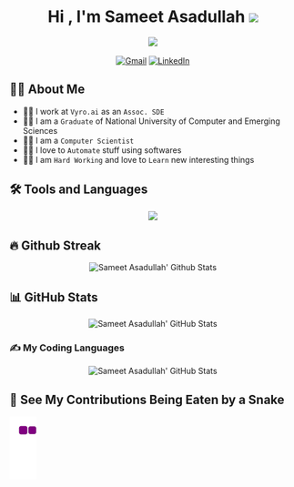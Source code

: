 <!--
### Hi there 👋
**SameetAsadullah/SameetAsadullah** is a ✨ _special_ ✨ repository because its `README.md` (this file) appears on your GitHub profile.

Here are some ideas to get you started:

- 🔭 I’m currently working on ...
- 🌱 I’m currently learning ...
- 👯 I’m looking to collaborate on ...
- 🤔 I’m looking for help with ...
- 💬 Ask me about ...
- 📫 How to reach me: ...
- 😄 Pronouns: ...
- ⚡ Fun fact: ...
-->

<h1 align="center">Hi , I'm Sameet Asadullah <img src="https://media.giphy.com/media/hvRJCLFzcasrR4ia7z/giphy.gif" width="35"></h1>
<p align="center">
  <a href="https://github.com/DenverCoder1/readme-typing-svg"><img src="https://readme-typing-svg.herokuapp.com?lines=Computer+Scientist;Android+Developer;Data+Scientist;Backend+Developer;Full+Stack+Developer;Graduate+of+FAST-NUCES;Always+learning+new+things&center=true&width=500&height=50"></a>
</p>

<p align="center">
  <a href="mailto:sameetassadullah744@gmail.com"><img img src="https://img.shields.io/badge/gmail-%23EA4335.svg?style=plastic&logo=gmail&logoColor=white" alt="Gmail"/></a>
  <a href="https://www.linkedin.com/in/sameet-asadullah-055004215/"><img src="https://img.shields.io/badge/linkedin-%230A66C2.svg?style=plastic&logo=linkedin&logoColor=white" alt="LinkedIn"/></a>
</p>

## :sassy_man: About Me
  - :man_office_worker: I work at `Vyro.ai` as an `Assoc. SDE`
  - :man_student: I am a `Graduate` of National University of Computer and Emerging Sciences
  - :man_scientist: I am a `Computer Scientist`
  - :man_technologist: I love to `Automate` stuff using softwares
  - :man_office_worker: I am `Hard Working` and love to `Learn` new interesting things

## :hammer_and_wrench: Tools and Languages
<p align="center">
  <a href="https://skillicons.dev">
    <img src="https://skillicons.dev/icons?i=java,python,c,html,typescript,css,vscode,visualstudio,androidstudio,eclipse,linux,react,angular,mongodb,firebase,php,nodejs,git,express,docker,flask,raspberrypi,gcp,aws,fastapi" />
  </a>
</p>

## :fire: Github Streak
  <p align="center">
    <img src="https://github-readme-streak-stats.herokuapp.com/?user=sameetasadullah&theme=algolia" alt="Sameet Asadullah' Github Stats" />
  </p>
  
## :bar_chart: GitHub Stats
<p align="center">
  <img src="https://github-readme-stats.vercel.app/api?username=sameetasadullah&show_icons=true&count_private=true&theme=algolia&include_all_commits=true" alt="Sameet Asadullah' GitHub Stats" />
</p>

### :writing_hand: My Coding Languages
<p align="center">
  <img src="https://github-readme-stats.vercel.app/api/top-langs/?username=SameetAsadullah&theme=algolia" alt="Sameet Asadullah' GitHub Stats" />
</p>

## :snake: See My Contributions Being Eaten by a Snake
![Snake Gif](https://github.com/SameetAsadullah/SameetAsadullah/blob/output/github-contribution-grid-snake.gif)
